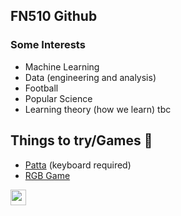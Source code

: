 ## FN510 Github
### Some Interests
- Machine Learning
- Data (engineering and analysis)
- Football
- Popular Science
- Learning theory (how we learn)
tbc
 

## Things to try/Games 🤠

- [Patta](https://fn510.github.io/patta/) (keyboard required)
- [RGB Game](https://fn510.github.io/ColourGame/)





<a href='https://www.linkedin.com/in/franklin-ngemoh-736241101/'><img src='https://www.flaticon.com/svg/static/icons/svg/145/145807.svg' width='25px'></a>
